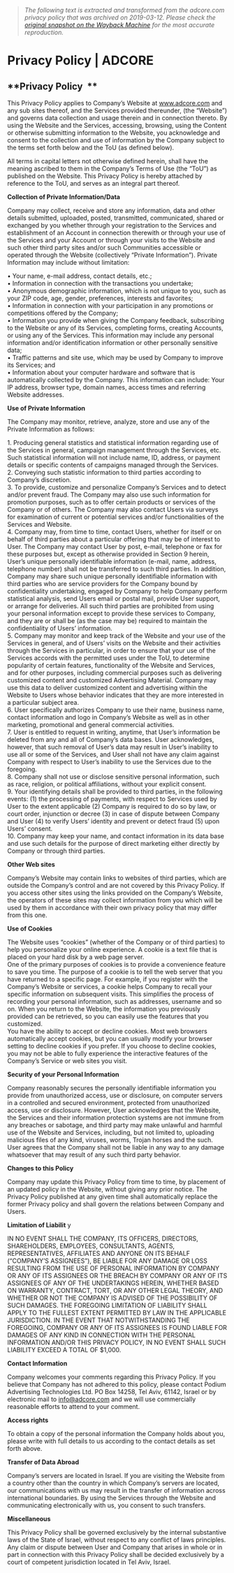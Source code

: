 > *The following text is extracted and transformed from the adcore.com privacy policy that was archived on 2019-03-12. Please check the [original snapshot on the Wayback Machine](https://web.archive.org/web/20190312125546id_/https%3A//www.adcore.com%3Fp%3D1671) for the most accurate reproduction.*

# Privacy Policy | ADCORE

## **Privacy Policy  **

This Privacy Policy applies to Company’s Website at www.adcore.com and any sub sites thereof, and the Services provided thereunder, (the “Website”) and governs data collection and usage therein and in connection thereto. By using the Website and the Services, accessing, browsing, using the Content or otherwise submitting information to the Website, you acknowledge and consent to the collection and use of information by the Company subject to the terms set forth below and the ToU (as defined below).

All terms in capital letters not otherwise defined herein, shall have the meaning ascribed to them in the Company’s Terms of Use (the “ToU”) as published on the Website. This Privacy Policy is hereby attached by reference to the ToU, and serves as an integral part thereof.

**Collection of Private Information/Data**

Company may collect, receive and store any information, data and other details submitted, uploaded, posted, transmitted, communicated, shared or exchanged by you whether through your registration to the Services and establishment of an Account in connection therewith or through your use of the Services and your Account or through your visits to the Website and such other third party sites and/or such Communities accessible or operated through the Website (collectively “Private Information”). Private Information may include without limitation:

• Your name, e-mail address, contact details, etc.;  
• Information in connection with the transactions you undertake;  
• Anonymous demographic information, which is not unique to you, such as your ZIP code, age, gender, preferences, interests and favorites;  
• Information in connection with your participation in any promotions or competitions offered by the Company;  
• Information you provide when giving the Company feedback, subscribing to the Website or any of its Services, completing forms, creating Accounts, or using any of the Services. This information may include any personal information and/or identification information or other personally sensitive data;  
• Traffic patterns and site use, which may be used by Company to improve its Services; and  
• Information about your computer hardware and software that is automatically collected by the Company. This information can include: Your IP address, browser type, domain names, access times and referring Website addresses.

**Use of Private Information**

The Company may monitor, retrieve, analyze, store and use any of the Private Information as follows:

1\. Producing general statistics and statistical information regarding use of the Services in general, campaign management through the Services, etc. Such statistical information will not include name, ID, address, or payment details or specific contents of campaigns managed through the Services.  
2\. Conveying such statistic information to third parties according to Company’s discretion.  
3\. To provide, customize and personalize Company’s Services and to detect and/or prevent fraud. The Company may also use such information for promotion purposes, such as to offer certain products or services of the Company or of others. The Company may also contact Users via surveys for examination of current or potential services and/or functionalities of the Services and Website.  
4\. Company may, from time to time, contact Users, whether for itself or on behalf of third parties about a particular offering that may be of interest to User. The Company may contact User by post, e-mail, telephone or fax for these purposes but, except as otherwise provided in Section 9 herein, User’s unique personally identifiable information (e-mail, name, address, telephone number) shall not be transferred to such third parties. In addition, Company may share such unique personally identifiable information with third parties who are service providers for the Company bound by confidentiality undertaking, engaged by Company to help Company perform statistical analysis, send Users email or postal mail, provide User support, or arrange for deliveries. All such third parties are prohibited from using your personal information except to provide these services to Company, and they are or shall be (as the case may be) required to maintain the confidentiality of Users’ information.  
5\. Company may monitor and keep track of the Website and your use of the Services in general, and of Users’ visits on the Website and their activities through the Services in particular, in order to ensure that your use of the Services accords with the permitted uses under the ToU, to determine popularity of certain features, functionality of the Website and Services, and for other purposes, including commercial purposes such as delivering customized content and customized Advertising Material. Company may use this data to deliver customized content and advertising within the Website to Users whose behavior indicates that they are more interested in a particular subject area.  
6\. User specifically authorizes Company to use their name, business name, contact information and logo in Company’s Website as well as in other marketing, promotional and general commercial activities.  
7\. User is entitled to request in writing, anytime, that User’s information be deleted from any and all of Company’s data bases. User acknowledges, however, that such removal of User’s data may result in User’s inability to use all or some of the Services, and User shall not have any claim against Company with respect to User’s inability to use the Services due to the foregoing.  
8\. Company shall not use or disclose sensitive personal information, such as race, religion, or political affiliations, without your explicit consent.  
9\. Your identifying details shall be provided to third parties, in the following events: (1) the processing of payments, with respect to Services used by User to the extent applicable (2) Company is required to do so by law, or court order, injunction or decree (3) in case of dispute between Company and User (4) to verify Users’ identity and prevent or detect fraud (5) upon Users’ consent.  
10\. Company may keep your name, and contact information in its data base and use such details for the purpose of direct marketing either directly by Company or through third parties.

**Other Web sites**

Company’s Website may contain links to websites of third parties, which are outside the Company’s control and are not covered by this Privacy Policy. If you access other sites using the links provided on the Company’s Website, the operators of these sites may collect information from you which will be used by them in accordance with their own privacy policy that may differ from this one.

**Use of Cookies**

The Website uses “cookies” (whether of the Company or of third parties) to help you personalize your online experience. A cookie is a text file that is placed on your hard disk by a web page server.  
One of the primary purposes of cookies is to provide a convenience feature to save you time. The purpose of a cookie is to tell the web server that you have returned to a specific page. For example, if you register with the Company’s Website or services, a cookie helps Company to recall your specific information on subsequent visits. This simplifies the process of recording your personal information, such as addresses, username and so on. When you return to the Website, the information you previously provided can be retrieved, so you can easily use the features that you customized.  
You have the ability to accept or decline cookies. Most web browsers automatically accept cookies, but you can usually modify your browser setting to decline cookies if you prefer. If you choose to decline cookies, you may not be able to fully experience the interactive features of the Company’s Service or web sites you visit.

**Security of your Personal Information**

Company reasonably secures the personally identifiable information you provide from unauthorized access, use or disclosure, on computer servers in a controlled and secured environment, protected from unauthorized access, use or disclosure. However, User acknowledges that the Website, the Services and their information protection systems are not immune from any breaches or sabotage, and third party may make unlawful and harmful use of the Website and Services, including, but not limited to, uploading malicious files of any kind, viruses, worms, Trojan horses and the such. User agrees that the Company shall not be liable in any way to any damage whatsoever that may result of any such third party behavior.

**Changes to this Policy**

Company may update this Privacy Policy from time to time, by placement of an updated policy in the Website, without giving any prior notice. The Privacy Policy published at any given time shall automatically replace the former Privacy policy and shall govern the relations between Company and Users.

**Limitation of Liabilit** y

IN NO EVENT SHALL THE COMPANY, ITS OFFICERS, DIRECTORS, SHAREHOLDERS, EMPLOYEES, CONSULTANTS, AGENTS, REPRESENTATIVES, AFFILIATES AND ANYONE ON ITS BEHALF (“COMPANY’S ASSIGNEES”), BE LIABLE FOR ANY DAMAGE OR LOSS RESULTING FROM THE USE OF PERSONAL INFORMATION BY COMPANY OR ANY OF ITS ASSIGNEES OR THE BREACH BY COMPANY OR ANY OF ITS ASSIGNEES OF ANY OF THE UNDERTAKINGS HEREIN, WHETHER BASED ON WARRANTY, CONTRACT, TORT, OR ANY OTHER LEGAL THEORY, AND WHETHER OR NOT THE COMPANY IS ADVISED OF THE POSSIBILITY OF SUCH DAMAGES. THE FOREGOING LIMITATION OF LIABILITY SHALL APPLY TO THE FULLEST EXTENT PERMITTED BY LAW IN THE APPLICABLE JURISDICTION. IN THE EVENT THAT NOTWITHSTANDING THE FOREGOING, COMPANY OR ANY OF ITS ASSIGNEES IS FOUND LIABLE FOR DAMAGES OF ANY KIND IN CONNECTION WITH THE PERSONAL INFORMATION AND/OR THIS PRIVACY POLICY, IN NO EVENT SHALL SUCH LIABILITY EXCEED A TOTAL OF $1,000.

**Contact Information**

Company welcomes your comments regarding this Privacy Policy. If you believe that Company has not adhered to this policy, please contact Podium Advertising Technologies Ltd. PO Box 14258, Tel Aviv, 61142, Israel or by electronic mail to [info@adcore.com](mailto:info@adcore.com) and we will use commercially reasonable efforts to attend to your comment.

**Access rights**

To obtain a copy of the personal information the Company holds about you, please write with full details to us according to the contact details as set forth above.

**Transfer of Data Abroad**

Company’s servers are located in Israel. If you are visiting the Website from a country other than the country in which Company’s servers are located, our communications with us may result in the transfer of information across international boundaries. By using the Services through the Website and communicating electronically with us, you consent to such transfers.

**Miscellaneous**

This Privacy Policy shall be governed exclusively by the internal substantive laws of the State of Israel, without respect to any conflict of laws principles. Any claim or dispute between User and Company that arises in whole or in part in connection with this Privacy Policy shall be decided exclusively by a court of competent jurisdiction located in Tel Aviv, Israel.
